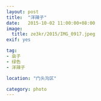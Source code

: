 ```yaml
---
layout: post
title:  "洋辣子"
date:   2015-10-02 11:00:00+08:00
image:
  title: ze3kr/2015/IMG_0917.jpeg
exif: yes

tag: 
- 虫子
- 绿色
- 洋辣子

location: "门头沟区"

category: photo
---
```

